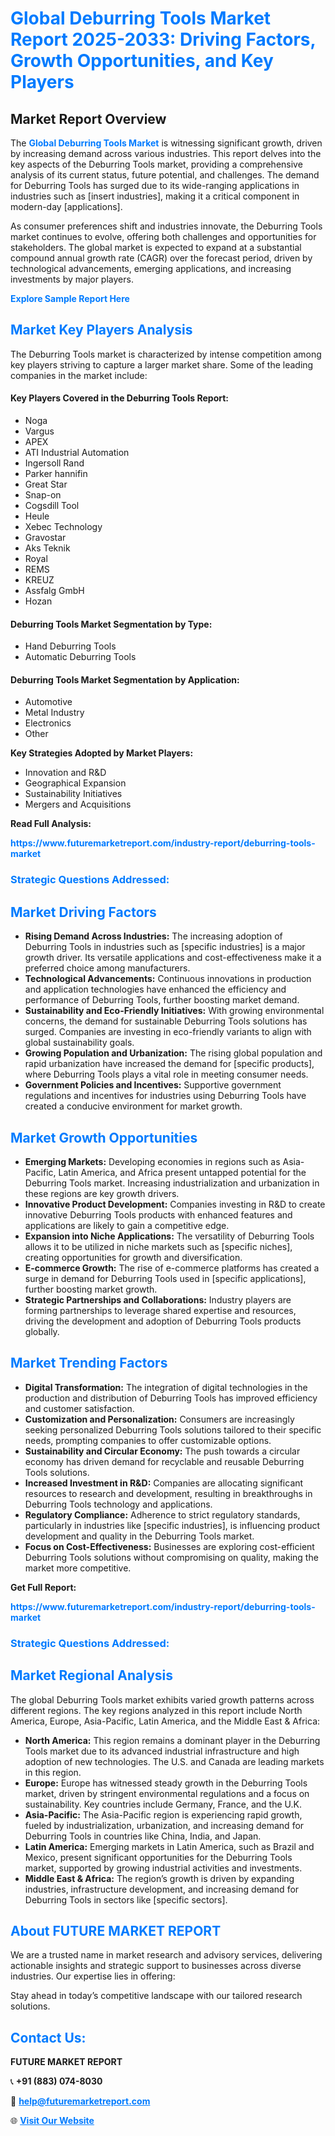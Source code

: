 <h1 style="color: #007BFF;">Global Deburring Tools Market Report 2025-2033: Driving Factors, Growth Opportunities, and Key Players</h1>

<section id="overview">
<h2>Market Report Overview</h2>
<p>The <a href="https://www.futuremarketreport.com/industry-report/deburring-tools-market" style="color: #007BFF; text-decoration: none;"><strong>Global Deburring Tools Market</strong></a> is witnessing significant growth, driven by increasing demand across various industries. This report delves into the key aspects of the Deburring Tools market, providing a comprehensive analysis of its current status, future potential, and challenges. The demand for Deburring Tools has surged due to its wide-ranging applications in industries such as [insert industries], making it a critical component in modern-day [applications].</p>
<p>As consumer preferences shift and industries innovate, the Deburring Tools market continues to evolve, offering both challenges and opportunities for stakeholders. The global market is expected to expand at a substantial compound annual growth rate (CAGR) over the forecast period, driven by technological advancements, emerging applications, and increasing investments by major players.</p>
</section>

<section id="overview">
<p><a href="https://www.futuremarketreport.com/request-sample/reportId=55242" style="color: #007BFF; text-decoration: none;"><strong>Explore Sample Report Here</strong></a></p>
</section>

<section id="key-players">
<h2 style="color: #007BFF;">Market Key Players Analysis</h2>
<p>The Deburring Tools market is characterized by intense competition among key players striving to capture a larger market share. Some of the leading companies in the market include:</p>
<h4>Key Players Covered in the Deburring Tools Report:</h4>
<ul><li>Noga</li><li>Vargus</li><li>APEX</li><li>ATI Industrial Automation</li><li>Ingersoll Rand</li><li>Parker hannifin</li><li>Great Star</li><li>Snap-on</li><li>Cogsdill Tool</li><li>Heule</li><li>Xebec Technology</li><li>Gravostar</li><li>Aks Teknik</li><li>Royal</li><li>REMS</li><li>KREUZ</li><li>Assfalg GmbH</li><li>Hozan</li></ul>
<h4>Deburring Tools Market Segmentation by Type:</h4>
<ul><li>Hand Deburring Tools</li><li>Automatic Deburring Tools</li></ul>

<h4>Deburring Tools Market Segmentation by Application:</h4>
<ul><li>Automotive</li><li>Metal Industry</li><li>Electronics</li><li>Other</li></ul>
<p><strong>Key Strategies Adopted by Market Players:</strong></p>
<ul>
<li>Innovation and R&D</li>
<li>Geographical Expansion</li>
<li>Sustainability Initiatives</li>
<li>Mergers and Acquisitions</li>
</ul>
</section>

<section>
<p><strong>Read Full Analysis: </strong></p><a href="https://www.futuremarketreport.com/industry-report/deburring-tools-market" style="color: #007BFF; text-decoration: none;"><strong>https://www.futuremarketreport.com/industry-report/deburring-tools-market</strong></a>
<h3 style="color: #007BFF;">Strategic Questions Addressed:</h3>
</section>

<section id="driving-factors">
<h2 style="color: #007BFF;">Market Driving Factors</h2>
<ul>
<li><strong>Rising Demand Across Industries:</strong> The increasing adoption of Deburring Tools in industries such as [specific industries] is a major growth driver. Its versatile applications and cost-effectiveness make it a preferred choice among manufacturers.</li>
<li><strong>Technological Advancements:</strong> Continuous innovations in production and application technologies have enhanced the efficiency and performance of Deburring Tools, further boosting market demand.</li>
<li><strong>Sustainability and Eco-Friendly Initiatives:</strong> With growing environmental concerns, the demand for sustainable Deburring Tools solutions has surged. Companies are investing in eco-friendly variants to align with global sustainability goals.</li>
<li><strong>Growing Population and Urbanization:</strong> The rising global population and rapid urbanization have increased the demand for [specific products], where Deburring Tools plays a vital role in meeting consumer needs.</li>
<li><strong>Government Policies and Incentives:</strong> Supportive government regulations and incentives for industries using Deburring Tools have created a conducive environment for market growth.</li>
</ul>
</section>

<section id="growth-opportunities">
<h2 style="color: #007BFF;">Market Growth Opportunities</h2>
<ul>
<li><strong>Emerging Markets:</strong> Developing economies in regions such as Asia-Pacific, Latin America, and Africa present untapped potential for the Deburring Tools market. Increasing industrialization and urbanization in these regions are key growth drivers.</li>
<li><strong>Innovative Product Development:</strong> Companies investing in R&D to create innovative Deburring Tools products with enhanced features and applications are likely to gain a competitive edge.</li>
<li><strong>Expansion into Niche Applications:</strong> The versatility of Deburring Tools allows it to be utilized in niche markets such as [specific niches], creating opportunities for growth and diversification.</li>
<li><strong>E-commerce Growth:</strong> The rise of e-commerce platforms has created a surge in demand for Deburring Tools used in [specific applications], further boosting market growth.</li>
<li><strong>Strategic Partnerships and Collaborations:</strong> Industry players are forming partnerships to leverage shared expertise and resources, driving the development and adoption of Deburring Tools products globally.</li>
</ul>
</section>

<section id="trending-factors">
<h2 style="color: #007BFF;">Market Trending Factors</h2>
<ul>
<li><strong>Digital Transformation:</strong> The integration of digital technologies in the production and distribution of Deburring Tools has improved efficiency and customer satisfaction.</li>
<li><strong>Customization and Personalization:</strong> Consumers are increasingly seeking personalized Deburring Tools solutions tailored to their specific needs, prompting companies to offer customizable options.</li>
<li><strong>Sustainability and Circular Economy:</strong> The push towards a circular economy has driven demand for recyclable and reusable Deburring Tools solutions.</li>
<li><strong>Increased Investment in R&D:</strong> Companies are allocating significant resources to research and development, resulting in breakthroughs in Deburring Tools technology and applications.</li>
<li><strong>Regulatory Compliance:</strong> Adherence to strict regulatory standards, particularly in industries like [specific industries], is influencing product development and quality in the Deburring Tools market.</li>
<li><strong>Focus on Cost-Effectiveness:</strong> Businesses are exploring cost-efficient Deburring Tools solutions without compromising on quality, making the market more competitive.</li>
</ul>
</section>

<section>
<p><strong>Get Full Report: </strong></p><a href="https://www.futuremarketreport.com/industry-report/deburring-tools-market" style="color: #007BFF; text-decoration: none;"><strong>https://www.futuremarketreport.com/industry-report/deburring-tools-market</strong></a>
<h3 style="color: #007BFF;">Strategic Questions Addressed:</h3>
</section>


<section id="regional-analysis">
<h2 style="color: #007BFF;">Market Regional Analysis</h2>
<p>The global Deburring Tools market exhibits varied growth patterns across different regions. The key regions analyzed in this report include North America, Europe, Asia-Pacific, Latin America, and the Middle East & Africa:</p>
<ul>
<li><strong>North America:</strong> This region remains a dominant player in the Deburring Tools market due to its advanced industrial infrastructure and high adoption of new technologies. The U.S. and Canada are leading markets in this region.</li>
<li><strong>Europe:</strong> Europe has witnessed steady growth in the Deburring Tools market, driven by stringent environmental regulations and a focus on sustainability. Key countries include Germany, France, and the U.K.</li>
<li><strong>Asia-Pacific:</strong> The Asia-Pacific region is experiencing rapid growth, fueled by industrialization, urbanization, and increasing demand for Deburring Tools in countries like China, India, and Japan.</li>
<li><strong>Latin America:</strong> Emerging markets in Latin America, such as Brazil and Mexico, present significant opportunities for the Deburring Tools market, supported by growing industrial activities and investments.</li>
<li><strong>Middle East & Africa:</strong> The region’s growth is driven by expanding industries, infrastructure development, and increasing demand for Deburring Tools in sectors like [specific sectors].</li>
</ul>
</section>

<footer>
<h2 style="color: #007BFF;">About FUTURE MARKET REPORT</h2>
<p>We are a trusted name in market research and advisory services, delivering actionable insights and strategic support to businesses across diverse industries. Our expertise lies in offering:</p>

<p>Stay ahead in today’s competitive landscape with our tailored research solutions.</p>

<h2 style="color: #007BFF;">Contact Us:</h2>
<p><strong>FUTURE MARKET REPORT</strong></p>
<p>📞 <strong>+91 (883) 074-8030</strong></p>
<p>📧 <strong><a href="mailto:help@futuremarketreport.com" style="color: #007BFF;">help@futuremarketreport.com</a></strong></p>
<p>🌐 <strong><a href="https://www.futuremarketreport.com/" style="color: #007BFF;">Visit Our Website</a></strong></p>
</footer>